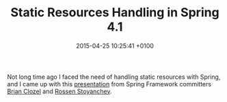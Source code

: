 ﻿---
layout: post
title:  "Static Resources Handling in Spring 4.1"
date:   2015-04-25 10:25:41 +0100
categories: java
---

Not long time ago I faced the need of handling static resources with Spring, and I came up with this <a href="http://www.infoq.com/presentations/resource-spring-mvc-4-1">presentation</a> from Spring Framework committers <a href="https://twitter.com/brianclozel">Brian Clozel</a> and <a href="https://twitter.com/rstoya05">Rossen Stoyanchev</a>.

